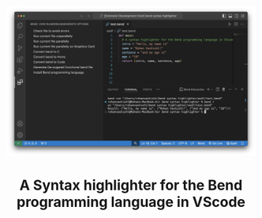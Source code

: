 <div align="center">

<img width=800 src="https://raw.githubusercontent.com/RohanVashisht1234/bend-syntax-highlighter/main/screenshots/screenshot.webp">

<h1> A Syntax highlighter for the Bend programming language in VScode </h1>

</div>